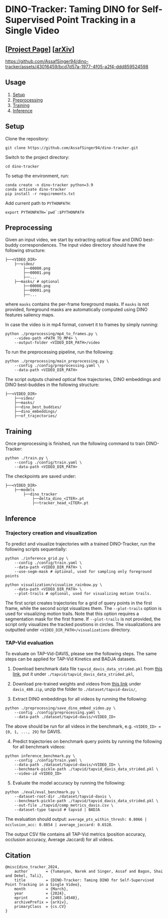 # DINO-Tracker: Taming DINO for Self-Supervised Point Tracking in a Single Video

## [<a href="https://dino-tracker.github.io/" target="_blank">Project Page</a>] [<a href="https://arxiv.org/abs/2403.14548" target="_blank">arXiv</a>]



https://github.com/AssafSinger94/dino-tracker/assets/43016459/bcd7d57a-1977-4f05-a2f4-ddd859524598




## Usage

1. [Setup](#setup)
2. [Preprocessing](#preprocessing)
3. [Training](#training)
4. [Inference](#inference)


## Setup

Clone the repository:

```git clone https://github.com/AssafSinger94/dino-tracker.git```

Switch to the project directory:

```cd dino-tracker```

To setup the environment, run:

```
conda create -n dino-tracker python=3.9
conda activate dino-tracker
pip install -r requirements.txt
```

Add current path to ```PYTHONPATH```:

```export PYTHONPATH=`pwd`:$PYTHONPATH```

## Preprocessing

Given an input video, we start by extracting optical flow and DINO best-buddy correspondences.
The input video directory should have the following structure:

```
├──<VIDEO_DIR>
    ├──video/
        ├──00000.png
        ├──00001.png
        ├──...
    ├──masks/ # optional
        ├──00000.png
        ├──00001.png
        ├──...
```

where `masks` contains the per-frame foreground masks. If `masks` is not provided, foreground masks are automatically computed using DINO features saliency maps.

In case the video is in mp4 format, convert it to frames by simply running:
```
python ./preprocessing/mp4_to_frames.py \
    --video-path <PATH_TO_MP4> \
    --output-folder <VIDEO_DIR_PATH>/video
```

To run the preprocessing pipeline, run the following:
```
python ./preprocessing/main_preprocessing.py \
    --config ./config/preprocessing.yaml \
    --data-path <VIDEO_DIR_PATH>
```

The script outputs chained optical flow trajectories, DINO embeddings and DINO best-buddies in the following structure:

```
├──<VIDEO_DIR>
    ├──video/
    ├──masks/
    ├──dino_best_buddies/
    ├──dino_embeddings/
    ├──of_trajectories/
```


## Training

Once preprocessing is finished, run the following command to train DINO-Tracker:
```
python ./train.py \
    --config ./config/train.yaml \
    --data-path <VIDEO_DIR_PATH>
```

The checkpoints are saved under:
```
├──<VIDEO_DIR>
    ├──models
        ├──dino_tracker
            ├──delta_dino_<ITER>.pt
            ├──tracker_head_<ITER>.pt
```


## Inference

### Trajectory creation and visualization

To predict and visualize trajectories with a trained DINO-Tracker, run the following scripts sequentially:


```
python ./inference_grid.py \
    --config ./config/train.yaml \
    --data-path <VIDEO_DIR_PATH> \
    --use-segm-mask # optional, used for sampling only foreground points
```


```
python visualization/visualize_rainbow.py \
    --data-path <VIDEO_DIR_PATH> \
    --plot-trails # optional, used for visualizing motion trails.
```

The first script creates trajectories for a grid of query points in the first frame, while the second script visualizes them. The `--plot-trails` option is used for visualizing motion trails. Note that this option requires a segmentation mask for the first frame. If `--plot-trails` is not provided, the script only visualizes the tracked positions in circles. The visualizations are outputted under `<VIDEO_DIR_PATH>/visualizations` directory.


### TAP-Vid evaluation

To evaluate on TAP-Vid-DAVIS, please see the following steps. The same steps can be applied for TAP-Vid Kinetics and BADJA datasets.


1. Download benchmark data file `tapvid_davis_data_strided.pkl` from [this link](https://www.dropbox.com/scl/fo/7s2rgsm92qbzzh2xnx51d/AIvXxRaJPL2RQm43Zi_taJU?rlkey=6cs0bm2u0on1u7z0jyxlq8avq&dl=0), put it under `./tapvid/tapvid_davis_data_strided.pkl`,

2. Download pre-trained weights and videos from [this link](https://www.dropbox.com/scl/fo/7s2rgsm92qbzzh2xnx51d/AIvXxRaJPL2RQm43Zi_taJU?rlkey=6cs0bm2u0on1u7z0jyxlq8avq&dl=0) under `davis_480.zip`, unzip the folder to `./dataset/tapvid-davis/`,

3. Extract DINO embeddings for all videos by running the following:
```
python ./preprocessing/save_dino_embed_video.py \
    --config ./config/preprocessing.yaml \
    --data-path ./dataset/tapvid-davis/<VIDEO_ID>
```
The above should be run for all videos in the benchmark, e.g. `<VIDEO_ID> = {0, 1, ..., 29}` for DAVIS.

4. Predict trajectories on benchmark query points by running the following for all benchmark videos:
```
python inference_benchmark.py \
    --config ./config/train.yaml \
    --data-path ./dataset/tapvid-davis/<VIDEO_ID> \
    --benchmark-pickle-path ./tapvid/tapvid_davis_data_strided.pkl \
    --video-id <VIDEO_ID>
```

5. Evaluate the model accuracy by running the following:
```
python ./eval/eval_benchmark.py \
    --dataset-root-dir ./dataset/tapvid-davis \
    --benchmark-pickle-path ./tapvid/tapvid_davis_data_strided.pkl \
    --out-file ./tapvid/comp_metrics_davis.csv \
    --dataset-type tapvid # tapvid | BADJA
```
The evaluation should output: 
```average_pts_within_thresh: 0.8066 | occlusion_acc: 0.8854 | average_jaccard: 0.6528```.

The output CSV file contains all TAP-Vid metrics (position accuracy, occlusion accuracy, Average Jaccard) for all videos.


## Citation
```
@misc{dino_tracker_2024,
    author        = {Tumanyan, Narek and Singer, Assaf and Bagon, Shai and Dekel, Tali},
    title         = {DINO-Tracker: Taming DINO for Self-Supervised Point Tracking in a Single Video},
    month         = {March},
    year          = {2024},
    eprint        = {2403.14548},
    archivePrefix = {arXiv},
    primaryClass  = {cs.CV}
}
```
